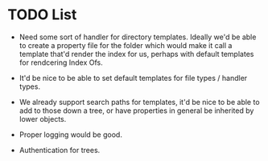 TODO List
=========

* Need some sort of handler for directory templates.
  Ideally we'd be able to create a property file for the folder which would make it call a template that'd render the index for us, perhaps
  with default templates for rendcering Index Ofs.

* It'd be nice to be able to set default templates for file types / handler types.

* We already support search paths for templates, it'd be nice to be able to add to those down a tree, or have properties in general be inherited
  by lower objects.

* Proper logging would be good.

* Authentication for trees.
